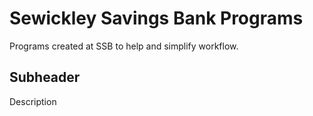 # Sewickley Savings Bank Programs

Programs created at SSB to help and simplify workflow.

## Subheader

Description
